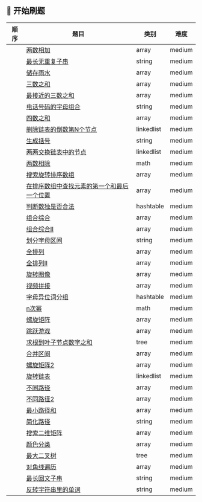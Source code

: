 ## 🚩 开始刷题
| 顺序 | 题目                                                         | 类别       | 难度   |
| ---- | ------------------------------------------------------------ | ---------- | ------ |
|      | [两数相加](medium/Add_Two_Numbers)                   | array      | medium |
|      | [最长无重复子串](medium/string/lswrc)                      | string     | medium |
|      | [储存雨水](medium/array/maxArea)                           | array      | medium |
|      | [三数之和](medium/array/Three_Sum)                         | array      | medium |
|      | [最接近的三数之和](medium/array/Three_Sum_Closest)         | array      | medium |
|      | [电话号码的字母组合](medium/string/letterCombinations)     | string     | medium |
|      | [四数之和](medium/array/Four-Sum)                          | array      | medium |
|      | [删除链表的倒数第N个节点](medium/linkedlist/NthFromEnd)    | linkedlist | medium |
|      | [生成括号](medium/string/generateParentheses)              | string     | medium |
|       |[两两交换链表中的节点](medium/linkedlist/swapPairNodes)|linkedlist|medium|
|       |[两数相除](medium/math/num_div)|math|medium|
|       |[搜索旋转排序数组](medium/array/searchInRotatedSortArray)|array|medium|
|       |[在排序数组中查找元素的第一个和最后一个位置](medium/array/findfirstlastindex)|array|medium|
|       |[判断数独是否合法](medium/hashtable/shudu)|hashtable|medium|
|       |[组合综合](medium/array/zuheshuzi)|array|medium|
|       |[组合综合Ⅱ](medium/array/zuheshuzi2)|array|medium|
|       |[划分字母区间](medium/partitionLabels)|string|medium|
|       |[全排列](medium/permute)|array|medium|
|       |[全排列Ⅱ](medium/permute2)|array|medium|
|       |[旋转图像](medium/rotateImage)|array|medium|
|       |[视频拼接](medium/videoStitching)|array|medium|
|       |[字母异位词分组](medium/groupAnagrams)|hashtable|medium|
|       |[n次幂](medium/mypow)|math|medium|
|       |[螺旋矩阵](medium/spiralOrder)|array|medium|
|       |[跳跃游戏](medium/canJump)|array|medium|
|       |[求根到叶子节点数字之和](medium/sumNumbers)|tree|medium|
|       |[合并区间](medium/mergeInterval)|array|medium|
|       |[螺旋矩阵2](medium/generateMatrix)|array|medium|
|       |[旋转链表](medium/rotateRight)|linkedlist|medium|
|       |[不同路径](medium/uniquePaths)|array|medium|
|       |[不同路径2](medium/uniquePathsWithObstacles)|array|medium|
|       |[最小路径和](medium/minPathSum)|array|medium|
|       |[简化路径](medium/simplifyPath)|string|medium|
|       |[搜索二维矩阵](medium/searchMatrix)|array|medium|
|       |[颜色分类](medium/sortColors)|array|medium|
|       |[最大二叉树](medium/constructMaximumBinaryTree)|tree|medium|
|       |[对角线遍历](medium/findDiagonalOrder)|array|medium|
|       |[最长回文子串](medium/longestPalindrome)|string|medium|
|       |[反转字符串里的单词](medium/reverseWords)|string|medium|
